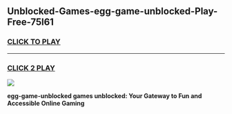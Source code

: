 
## Unblocked-Games-egg-game-unblocked-Play-Free-75l61
<h3>
<a href="https://premium76.site?title=egg-game-unblocked&ref=20A">CLICK TO PLAY</a></h3>
<hr>

<h3>
<a href="https://premium76.site?title=egg-game-unblocked&ref=20A">CLICK 2 PLAY</a>
  
</h3>

<a href="https://premium76.site?title=egg-game-unblocked&ref=20A"><img src="https://clearcache.store/games.png"></a>


**egg-game-unblocked games unblocked: Your Gateway to Fun and Accessible Online Gaming**
